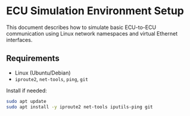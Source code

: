 # ECU Simulation Environment Setup

This document describes how to simulate basic ECU-to-ECU communication using Linux network namespaces and virtual Ethernet interfaces.

## Requirements

- Linux (Ubuntu/Debian)
- `iproute2`, `net-tools`, `ping`, `git`
  
Install if needed:
```bash
sudo apt update
sudo apt install -y iproute2 net-tools iputils-ping git
